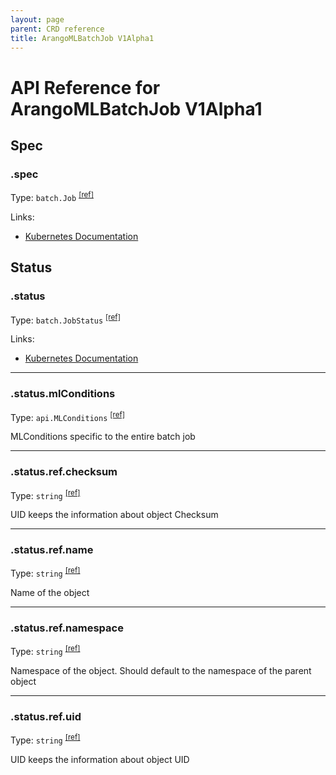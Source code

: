 ```yaml
---
layout: page
parent: CRD reference
title: ArangoMLBatchJob V1Alpha1
---
```


# API Reference for ArangoMLBatchJob V1Alpha1

## Spec

### .spec

Type: `batch.Job` <sup>[\[ref\]](https://github.com/arangodb/kube-arangodb/blob/1.2.43/pkg/apis/ml/v1alpha1/batchjob_spec.go#L33)</sup>

Links:
* [Kubernetes Documentation](https://godoc.org/k8s.io/api/batch/v1#JobSpec)

## Status

### .status

Type: `batch.JobStatus` <sup>[\[ref\]](https://github.com/arangodb/kube-arangodb/blob/1.2.43/pkg/apis/ml/v1alpha1/batchjob_status.go#L37)</sup>

Links:
* [Kubernetes Documentation](https://godoc.org/k8s.io/api/batch/v1#JobStatus)

***

### .status.mlConditions

Type: `api.MLConditions` <sup>[\[ref\]](https://github.com/arangodb/kube-arangodb/blob/1.2.43/pkg/apis/ml/v1alpha1/batchjob_status.go#L33)</sup>

MLConditions specific to the entire batch job

***

### .status.ref.checksum

Type: `string` <sup>[\[ref\]](https://github.com/arangodb/kube-arangodb/blob/1.2.43/pkg/apis/shared/v1/object.go#L61)</sup>

UID keeps the information about object Checksum

***

### .status.ref.name

Type: `string` <sup>[\[ref\]](https://github.com/arangodb/kube-arangodb/blob/1.2.43/pkg/apis/shared/v1/object.go#L52)</sup>

Name of the object

***

### .status.ref.namespace

Type: `string` <sup>[\[ref\]](https://github.com/arangodb/kube-arangodb/blob/1.2.43/pkg/apis/shared/v1/object.go#L55)</sup>

Namespace of the object. Should default to the namespace of the parent object

***

### .status.ref.uid

Type: `string` <sup>[\[ref\]](https://github.com/arangodb/kube-arangodb/blob/1.2.43/pkg/apis/shared/v1/object.go#L58)</sup>

UID keeps the information about object UID

